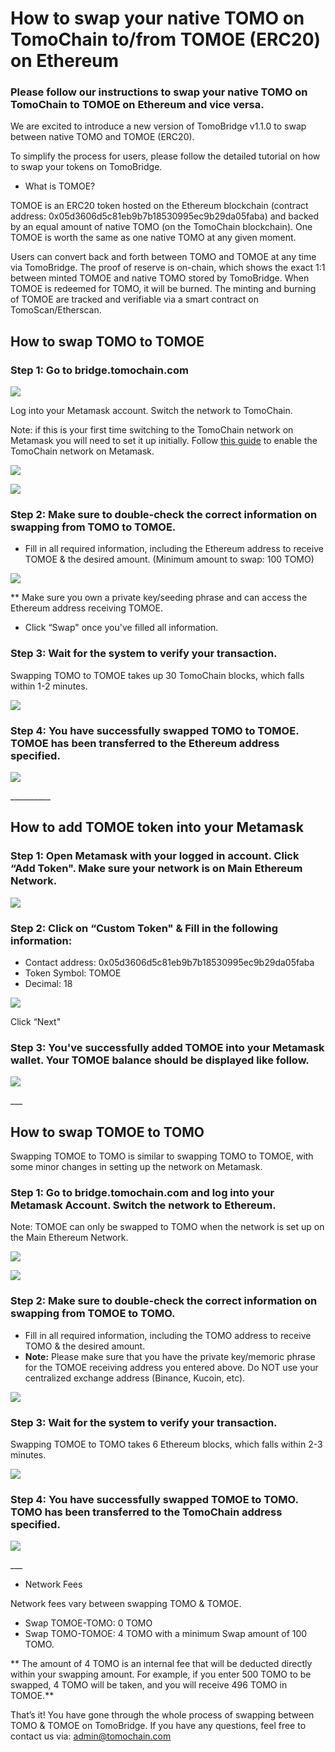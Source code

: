 # How to swap your native TOMO on TomoChain to/from TOMOE \(ERC20\) on Ethereum

### Please follow our instructions to swap your native TOMO on TomoChain to TOMOE on Ethereum and vice versa. 

We are excited to introduce a new version of TomoBridge v1.1.0 to swap between native TOMO and TOMOE \(ERC20\). 

To simplify the process for users, please follow the detailed tutorial on how to swap your tokens on TomoBridge.  


* What is TOMOE?

TOMOE is an ERC20 token hosted on the Ethereum blockchain \(contract address: 0x05d3606d5c81eb9b7b18530995ec9b29da05faba\) and backed by an equal amount of native TOMO \(on the TomoChain blockchain\). One TOMOE is worth the same as one native TOMO at any given moment.   


Users can convert back and forth between TOMO and TOMOE at any time via TomoBridge. The proof of reserve is on-chain, which shows the exact 1:1 between minted TOMOE and native TOMO stored by TomoBridge. When TOMOE is redeemed for TOMO, it will be burned. The minting and burning of TOMOE are tracked and verifiable via a smart contract on TomoScan/Etherscan.  


## How to swap TOMO to TOMOE

### Step 1: Go to bridge.tomochain.com  

![](https://lh3.googleusercontent.com/Y3Cx4DQbiqdgqW3F4YKPqd39MFLeJ01i5Dy64War7sfATuDvEuslhT1uXDJ89pa7M7d5i5NloGlwR0rmg45cTjgprn9l9deqEn6a9AXT3qNpmz_q3tWLEkOKKp2ljnRbkTLQin5n)

Log into your Metamask account. Switch the network to TomoChain. 

Note: if this is your first time switching to the TomoChain network on Metamask you will need to set it up initially. Follow [this guide](https://docs.tomochain.com/general/how-to-connect-to-tomochain-network/metamask) to enable the TomoChain network on Metamask.   


![](https://lh5.googleusercontent.com/njLdwcgDxhVmwJkymQOGRxLZ0LxtchjRsvU3Eb1SJHTC6HPrlvJyrZCZYWBQ6JKO8UgdHJXafTAwVRhmYp0mRbKy41COQ9Se7_Y-aNNvgZ03PNaSoQb5Qx_JUXhWp_iQfIdWRzG3)

![](https://lh5.googleusercontent.com/W28ZS3KDdRvyBOU4cjxwFF0XB85mNkMJunyD7DmSpoP3julAhgRzesndX4L8i07OBDzPtazMnOKC4l56xPYIFcL9Eeh6N7XYYab_shZyT1BQpXpmov3p6cJLr1YKK_pqakatNPXa)

### Step 2: Make sure to double-check the correct information on swapping from TOMO to TOMOE. 

* Fill in all required information, including the Ethereum address to receive TOMOE & the desired amount. \(Minimum amount to swap: 100 TOMO\) 

![](https://lh3.googleusercontent.com/J9H6fJYrNlG7wL8GdRb1G90jbMLcUVGM1_3VdiU58sM309AFgTTN0WyuFpFjIiTU2-bzqKbR0bl155rAo8Xh0ikwhgou6isQLaSI029rBfDO-Q53GxvoVq86X38iZwADsapDsatN)

\*\* Make sure you own a private key/seeding phrase and can access the Ethereum address receiving TOMOE.   


* Click “Swap" once you've filled all information. 

### Step 3: Wait for the system to verify your transaction. 

Swapping TOMO to TOMOE takes up 30 TomoChain blocks, which falls within 1-2 minutes.   


![](https://lh4.googleusercontent.com/7bbOPIx-miarZnb5Nod9Nxr7j3zyJODyVbor53Rvl9K2UV24l0H9ya_EIoA63Q3Br1I4OYNmSiaDrdLDEf3o7Br_6rYDLa4KbISYoAgPexKTcwSLqF0YJHOvx3FE83bN9gUCw7GB)

### Step 4: You have successfully swapped TOMO to TOMOE. TOMOE has been transferred to the Ethereum address specified.  

![](https://lh6.googleusercontent.com/Ytywdysd_0cfNgjMRzXUlRztOAoITjocsqUv5XB1t4MQwNgVTd2570IerhXNLyxzA_1KBZym_lL6dOr_35oi80YffsVE6aa4IzWogpHiJUVQXho8Vk52RdvvKJi3Z3TONYHNfp73)

\_\_\_\_\_\_\_\_\_\_  


## How to add TOMOE token into your Metamask 

### Step 1: Open Metamask with your logged in account. Click “Add Token". Make sure your network is on Main Ethereum Network.  

![](https://lh5.googleusercontent.com/vCt1UWVEB60WQgIbo-cvjzvk0ee-e8N7uxmegsvZ9emrAzIfmI90sBTOUgGSFc9v1CkOaDGv7VQY4TObO5Vgckqi0DnvOJH9tkLaYbqHnEp1OOoF2t-OI1RefXswnjG-kp_yvtjA)

### Step 2: Click on “Custom Token" & Fill in the following information: 

* Contact address: 0x05d3606d5c81eb9b7b18530995ec9b29da05faba
* Token Symbol: TOMOE
* Decimal: 18 

![](https://lh3.googleusercontent.com/f_7cT8juZORzvUmbplo7fsvMnJav2_3puqCrJKyfUfC52kkEaiX7PmQAgBXofwafBuBbZD5cgq_OldVLAShOlL4sc1zvnWpezl51aGnzggJeRCTyKk9Ktfyp8Z82wA4pKqqaiZ9O)

Click “Next"   


### Step 3: You've successfully added TOMOE into your Metamask wallet. Your TOMOE balance should be displayed like follow.  

![](https://lh5.googleusercontent.com/CFCcZBWoTMsAP5uCNEZYZhiiw_QATzNhjkBczeCQpYcnlVY8DMF-qHuSX0bNfRsW4GarPFaHuwhe00lNsU0H63ANPvJcZF3Q4fLE2F4ChPAsvYoBArhSlCTf99vqvg62nzoNfiJX)

\_\_\_   


## How to swap TOMOE to TOMO

Swapping TOMOE to TOMO is similar to swapping TOMO to TOMOE, with some minor changes in setting up the network on Metamask.   


### Step 1: Go to bridge.tomochain.com and log into your Metamask Account. Switch the network to Ethereum.  

Note: TOMOE can only be swapped to TOMO when the network is set up on the Main Ethereum Network.

![](https://lh5.googleusercontent.com/N6WMOfUZlj5FVKw_lOf_pA8Dcru0uIQkwI-Vl1TZ05OSYt4ra_fODAm5JldfZfmKKiv8HHmi4b2PHtzuJhQ6lG4hpapfVOytdeHlalsC6U1zfuK1GO2UT9jdtGgxmoDNuMK6wrSF)

![](https://lh3.googleusercontent.com/De1GDzv3koBWGa4c2FcK9I1Sb3Kxy5ZX7WS3n4zB9NWtYpJtba_-L7YQCPaBraIQxL6uCefTeoc0tvdrrnYuQj07-q1qM_Ie6xG3Gv3Y6U0pXjfyMvbbMgnnXihO0mPyDk4vBmyq)

### Step 2: Make sure to double-check the correct information on swapping from TOMOE to TOMO. 

* Fill in all required information, including the TOMO address to receive TOMO & the desired amount.
* **Note:** Please make sure that you have the private key/memoric phrase for the TOMOE receiving address you entered above. Do NOT use your centralized exchange address \(Binance, Kucoin, etc\).

![](https://lh4.googleusercontent.com/oKQyXIWH0sm0WPcw5Y37BgYHhdfc16nwSAVwANJmcocEMlM2qjRjOCrbFoHBsvjEs2cWlaFmGgHyt6Ss3qAGIbhix7nb6OsM7nmqSZLJOdg8RL7mMRnAdux_rhwRuKkgB5GT2qwJ)

### Step 3: Wait for the system to verify your transaction. 

Swapping TOMOE to TOMO takes 6 Ethereum blocks, which falls within 2-3 minutes.   


![](https://lh6.googleusercontent.com/SWKSrB9clwTkf9uR-itSyHQflwCOseTa5TE6XGPpy5JhvuEozFUabaD5l6UZ4SKMXPoVi7ZrcRvP3d8snOIjy8CaSRyPrxJzYLL_h68pM7uxDzYwzREYkSafSGoHj_EuSvNAVCq_)

### Step 4: You have successfully swapped TOMOE to TOMO. TOMO has been transferred to the TomoChain address specified. 

![](https://lh4.googleusercontent.com/Ih6yPqwlbJ8FNUyNrQvzrkondVkXC8js6G0kpBSQebaSLREXrWtGUYLATo4RMBDQ466-lFjQT3WgxDvhKjaeHCJ5WTpTjIaY-cirhi-OCwG7Yub_jUb0KmD21lsTfmCddzVDbgWH)

\_\_\_   


* Network Fees 

Network fees vary between swapping TOMO & TOMOE. 

* Swap TOMOE-TOMO: 0 TOMO
* Swap TOMO-TOMOE: 4 TOMO with a minimum Swap amount of 100 TOMO.

\*\* The amount of 4 TOMO is an internal fee that will be deducted directly within your swapping amount. For example, if you enter 500 TOMO to be swapped, 4 TOMO will be taken, and you will receive 496 TOMO in TOMOE.\*\*   


That’s it! You have gone through the whole process of swapping between TOMO & TOMOE on TomoBridge. If you have any questions, feel free to contact us via: admin@tomochain.com   
  


